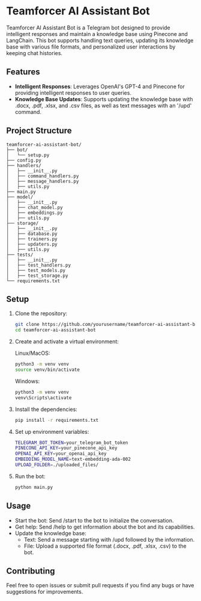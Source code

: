 # Teamforcer AI Assistant Bot

Teamforcer AI Assistant Bot is a Telegram bot designed to provide intelligent responses and maintain a knowledge base using Pinecone and LangChain. This bot supports handling text queries, updating its knowledge base with various file formats, and personalized user interactions by keeping chat histories.

## Features

- **Intelligent Responses**: Leverages OpenAI's GPT-4 and Pinecone for providing intelligent responses to user queries.
- **Knowledge Base Updates**: Supports updating the knowledge base with .docx, .pdf, .xlsx, and .csv files, as well as text messages with an '/upd' command.

## Project Structure

```plaintext
teamforcer-ai-assistant-bot/
├── bot/
│   └── setup.py
├── config.py
├── handlers/
│   ├── __init__.py
│   ├── command_handlers.py
│   ├── message_handlers.py
│   ├── utils.py
├── main.py
├── model/
│   ├── __init__.py
│   ├── chat_model.py
│   ├── embeddings.py
│   ├── utils.py
├── storage/
│   ├── __init__.py
│   ├── database.py
│   ├── trainers.py
│   ├── updaters.py
│   ├── utils.py
├── tests/
│   ├── __init__.py
│   ├── test_handlers.py
│   ├── test_models.py
│   ├── test_storage.py
└── requirements.txt
```

## Setup

1. Clone the repository:

    ```bash
    git clone https://github.com/yourusername/teamforcer-ai-assistant-bot.git
    cd teamforcer-ai-assistant-bot
    ```

2. Create and activate a virtual environment:

    Linux/MacOS:

    ```bash
    python3 -m venv venv
    source venv/bin/activate
    ```

    Windows:

    ```bash
    python3 -m venv venv
    venv\Scripts\activate
    ```


3. Install the dependencies:

    ```bash
    pip install -r requirements.txt
    ```

4. Set up environment variables:

    ```bash
    TELEGRAM_BOT_TOKEN=your_telegram_bot_token
    PINECONE_API_KEY=your_pinecone_api_key
    OPENAI_API_KEY=your_openai_api_key
    EMBEDDING_MODEL_NAME=text-embedding-ada-002
    UPLOAD_FOLDER=./uploaded_files/
    ```

5. Run the bot:

    ```bash
    python main.py
    ```

## Usage

- Start the bot: Send /start to the bot to initialize the conversation.
- Get help: Send /help to get information about the bot and its capabilities.
- Update the knowledge base:
  - Text: Send a message starting with /upd followed by the information.
  - File: Upload a supported file format (.docx, .pdf, .xlsx, .csv) to the bot.

## Contributing

Feel free to open issues or submit pull requests if you find any bugs or have suggestions for improvements.
